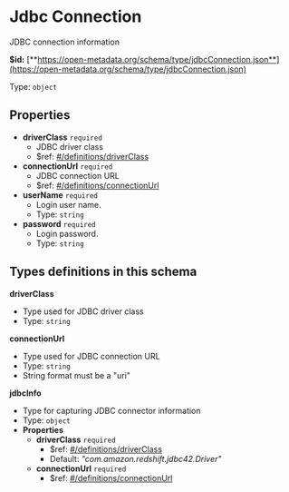 # Jdbc Connection

JDBC connection information

**$id:** [**https://open-metadata.org/schema/type/jdbcConnection.json**](https://open-metadata.org/schema/type/jdbcConnection.json)

Type: `object`

## Properties

* **driverClass** `required`
  * JDBC driver class
  * $ref: [\#/definitions/driverClass](jdbc-connection.md#types-definitions-in-this-schema)
* **connectionUrl** `required`
  * JDBC connection URL
  * $ref: [\#/definitions/connectionUrl](jdbc-connection.md#types-definitions-in-this-schema)
* **userName** `required`
  * Login user name.
  * Type: `string`
* **password** `required`
  * Login password.
  * Type: `string`

## Types definitions in this schema

**driverClass**

* Type used for JDBC driver class
* Type: `string`

**connectionUrl**

* Type used for JDBC connection URL
* Type: `string`
* String format must be a "uri"

**jdbcInfo**

* Type for capturing JDBC connector information
* Type: `object`
* **Properties**
  * **driverClass** `required`
    * $ref: [\#/definitions/driverClass](jdbc-connection.md#types-definitions-in-this-schema)
    * Default: _"com.amazon.redshift.jdbc42.Driver"_
  * **connectionUrl** `required`
    * $ref: [\#/definitions/connectionUrl](jdbc-connection.md#types-definitions-in-this-schema)

